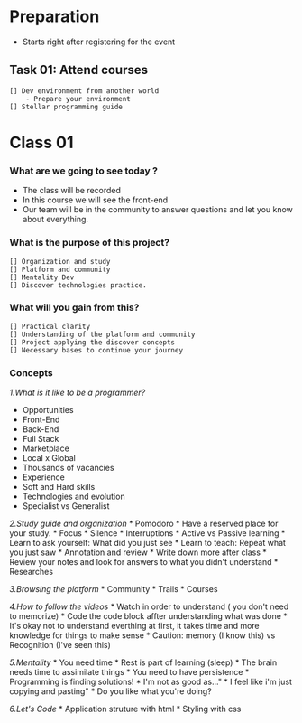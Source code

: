 # Preparation

* Starts right after registering for the event
  

## Task 01: Attend courses
    [] Dev environment from another world
        - Prepare your environment
    [] Stellar programming guide


# Class 01

### What are we going to see today ?

* The class will be recorded
* In this course we will see the front-end
* Our team will be in the community to answer questions and let you know about everything.

### What is the purpose of this project?
    [] Organization and study
    [] Platform and community
    [] Mentality Dev
    [] Discover technologies practice.

### What will you gain from this?
    [] Practical clarity 
    [] Understanding of the platform and community
    [] Project applying the discover concepts
    [] Necessary bases to continue your journey

### Concepts

*1.What is it like to be a programmer?* 
   * Opportunities
   * Front-End
   * Back-End
   * Full Stack
   * Marketplace
   * Local x Global
   * Thousands of vacancies
   * Experience
   * Soft and Hard skills
   * Technologies and evolution
   * Specialist vs Generalist

*2.Study guide and organization*
    * Pomodoro
    * Have a reserved place for your study.
    * Focus
    * Silence
    * Interruptions
    * Active vs Passive learning
    * Learn to ask yourself: What did you just see
    * Learn to teach: Repeat what you just saw
    * Annotation and review
    * Write down more after class
    * Review your notes and look for answers to what you didn't understand
    * Researches

*3.Browsing the platform*
    * Community
    * Trails
    * Courses

*4.How to follow the videos*
    * Watch in order to understand ( you don't need to memorize)
    * Code the code block affter understanding what was done
    * It's okay not to understand everthing at first, it takes time and more knowledge for things to make sense
    * Caution: memory (I know this) vs Recognition (I've seen this)

*5.Mentality*
    * You need time
    * Rest is part of learning (sleep)
    * The brain needs time to assimilate things
    * You need to have persistence
    * Programming is finding solutions!
    * I'm not as good as..."
    * I feel like i'm just copying and pasting"
    * Do you like what you're doing?

*6.Let's Code*
    * Application struture with html
    * Styling with css